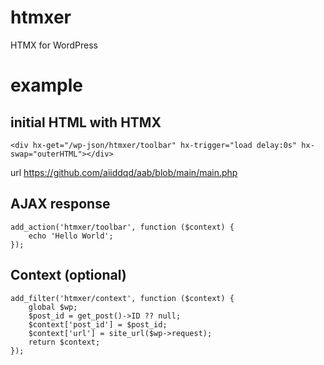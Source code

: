 # htmxer
HTMX for WordPress


# example

## initial HTML with HTMX
```
<div hx-get="/wp-json/htmxer/toolbar" hx-trigger="load delay:0s" hx-swap="outerHTML"></div>
```
url https://github.com/aiiddqd/aab/blob/main/main.php

## AJAX response
```
add_action('htmxer/toolbar', function ($context) {
    echo 'Hello World';
});
```

## Context (optional)

```
add_filter('htmxer/context', function ($context) {
    global $wp;
    $post_id = get_post()->ID ?? null;
    $context['post_id'] = $post_id;
    $context['url'] = site_url($wp->request);
    return $context;
});
```